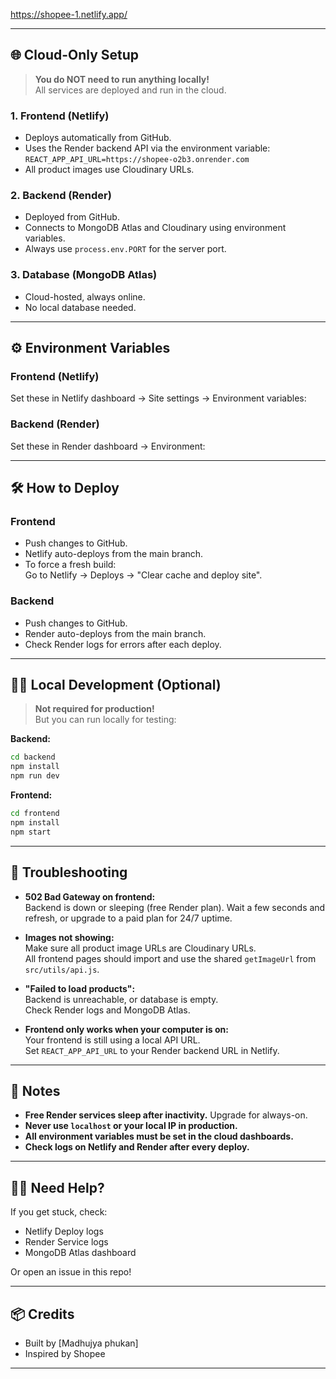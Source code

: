 https://shopee-1.netlify.app/



---

## 🌐 Cloud-Only Setup

> **You do NOT need to run anything locally!**  
> All services are deployed and run in the cloud.

### 1. **Frontend (Netlify)**
- Deploys automatically from GitHub.
- Uses the Render backend API via the environment variable:  
  `REACT_APP_API_URL=https://shopee-o2b3.onrender.com`
- All product images use Cloudinary URLs.

### 2. **Backend (Render)**
- Deployed from GitHub.
- Connects to MongoDB Atlas and Cloudinary using environment variables.
- Always use `process.env.PORT` for the server port.

### 3. **Database (MongoDB Atlas)**
- Cloud-hosted, always online.
- No local database needed.

---

## ⚙️ Environment Variables

### **Frontend (Netlify)**
Set these in Netlify dashboard → Site settings → Environment variables:


### **Backend (Render)**
Set these in Render dashboard → Environment:



---

## 🛠️ How to Deploy

### **Frontend**
- Push changes to GitHub.
- Netlify auto-deploys from the main branch.
- To force a fresh build:  
  Go to Netlify → Deploys → "Clear cache and deploy site".

### **Backend**
- Push changes to GitHub.
- Render auto-deploys from the main branch.
- Check Render logs for errors after each deploy.

---

## 🧑‍💻 Local Development (Optional)

> **Not required for production!**  
> But you can run locally for testing:

**Backend:**
```bash
cd backend
npm install
npm run dev
```

**Frontend:**
```bash
cd frontend
npm install
npm start
```

---

## 🐞 Troubleshooting

- **502 Bad Gateway on frontend:**  
  Backend is down or sleeping (free Render plan). Wait a few seconds and refresh, or upgrade to a paid plan for 24/7 uptime.

- **Images not showing:**  
  Make sure all product image URLs are Cloudinary URLs.  
  All frontend pages should import and use the shared `getImageUrl` from `src/utils/api.js`.

- **"Failed to load products":**  
  Backend is unreachable, or database is empty.  
  Check Render logs and MongoDB Atlas.

- **Frontend only works when your computer is on:**  
  Your frontend is still using a local API URL.  
  Set `REACT_APP_API_URL` to your Render backend URL in Netlify.

---

## 📝 Notes

- **Free Render services sleep after inactivity.** Upgrade for always-on.
- **Never use `localhost` or your local IP in production.**
- **All environment variables must be set in the cloud dashboards.**
- **Check logs on Netlify and Render after every deploy.**

---

## 🙋‍♂️ Need Help?

If you get stuck, check:
- Netlify Deploy logs
- Render Service logs
- MongoDB Atlas dashboard

Or open an issue in this repo!

---

## 📦 Credits

- Built by [Madhujya phukan]
- Inspired by Shopee

---


